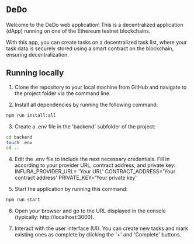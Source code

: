 # `DeDo`
Welcome to the DeDo web application! This is a decentralized application (dApp) running on one of the Ethereum testnet blockchains.

With this app, you can create tasks on a decentralized task list, where your task data is securely stored using a smart contract on the blockchain, ensuring decentralization.

## Running locally

1. Clone the repository to your local machine from GitHub and navigate to the project folder via the command line.

2. Install all dependencies by running the following command:
```bash
npm run install:all
```

3. Create a .env file in the 'backend' subfolder of the project:
```bash
cd backend
touch .env
cd ..
```

4. Edit the .env file to include the next necessary credentials. Fill in according to your provider URL, contract address, and private key:
INFURA_PROVIDER_URL= 'Your URL'
CONTRACT_ADDRESS='Your contract address'
PRIVATE_KEY='Your private key'

5. Start the application by running this command:
```bash
npm run start
```

6. Open your browser and go to the URL displayed in the console (typically: http://localhost:3000).

7. Interact with the user interface (UI). You can create new tasks and mark existing ones as complete by clicking the '+' and 'Complete' buttons.

